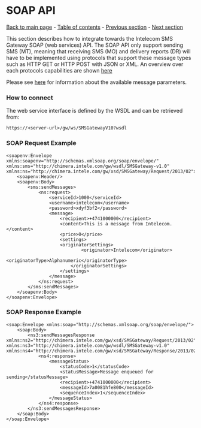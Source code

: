 # SOAP API

[Back to main page](https://github.com/Intelecom/sms/) - [Table of contents](/sections/Overview.md) - [Previous section](/sections/Interfaces/Rest.md) -  [Next section](/sections/Interfaces/HTTP_Get.md)

This section describes how to integrate towards the Intelecom SMS Gateway SOAP (web services) API. The SOAP API only support sending SMS (MT), meaning that receiving SMS (MO) and delivery reports (DR) will have to be implemented using protocols that support these message types such as HTTP GET or HTTP POST with JSON or XML. An overview over each protocols capabilities are shown [here](/sections/Interfaces-general.md) 

Please see [here](/sections/Common.md) for information about the available message parameters.

### How to connect

The web service interface is defined by the WSDL and can be retrieved from: 

	https://<server-url>/gw/ws/SMSGatewayV10?wsdl

### SOAP Request Example

	<soapenv:Envelope xmlns:soapenv="http://schemas.xmlsoap.org/soap/envelope/" xmlns:sms="http://chimera.intele.com/gw/wsdl/SMSGateway-v1.0" xmlns:ns="http://chimera.intele.com/gw/xsd/SMSGateway/Request/2013/02">
		<soapenv:Header/>
		<soapenv:Body>
			<sms:sendMessages>
				<ns:request>
					<serviceId>1000</serviceId>
					<username>intelecom</username>
					<password>xdyf3bf2</password>
					<message>
						<recipient>+4741000000</recipient>
						<content>This is a message from Intelecom.</content>
						<price>0</price>
						<settings>
						<originatorSettings>
								<originator>Intelecom</originator>
								<originatorType>Alphanumeric</originatorType>
							</originatorSettings>
						</settings>
					</message>
				</ns:request>
			</sms:sendMessages>
		</soapenv:Body>
	</soapenv:Envelope>
	
### SOAP Response Example

	<soap:Envelope xmlns:soap="http://schemas.xmlsoap.org/soap/envelope/">
		<soap:Body>
			<ns3:sendMessagesResponse xmlns:ns2="http://chimera.intele.com/gw/xsd/SMSGateway/Request/2013/02" xmlns:ns3="http://chimera.intele.com/gw/wsdl/SMSGateway-v1.0" xmlns:ns4="http://chimera.intele.com/gw/xsd/SMSGateway/Response/2013/02">
				<ns4:response>
					<messageStatus>
						<statusCode>1</statusCode>
						<statusMessage>Message enqueued for sending</statusMessage>
						<recipient>+4741000000</recipient>
						<messageId>7a0081hfe800</messageId>
						<sequenceIndex>1</sequenceIndex>
					</messageStatus>
				</ns4:response>
			</ns3:sendMessagesResponse>
		</soap:Body>
	</soap:Envelope>
